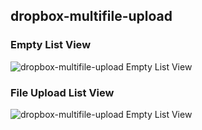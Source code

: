 ## dropbox-multifile-upload


### Empty List View
![dropbox-multifile-upload Empty List View](https://i.ibb.co/H4nYqCB/Screenshot-from-2022-11-24-02-51-33.png)

### File Upload List View
![dropbox-multifile-upload Empty List View](https://i.ibb.co/1mdskXt/Screenshot-from-2022-11-24-02-52-25.png)

